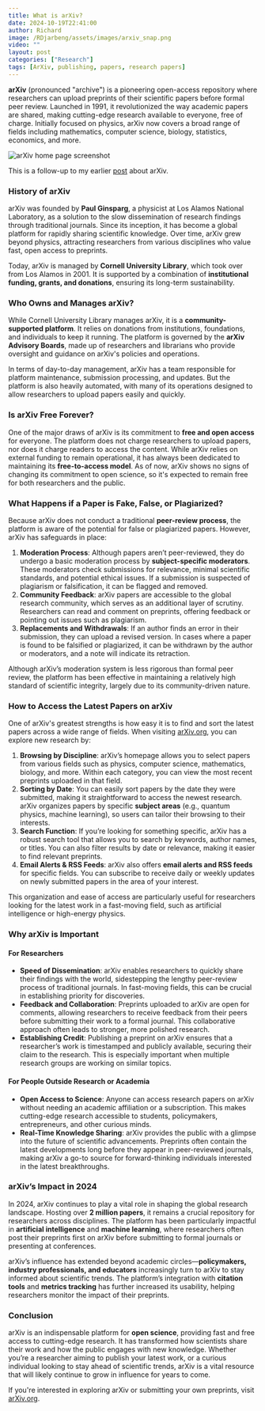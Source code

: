 ```yaml
---
title: What is arXiv?
date: 2024-10-19T22:41:00
author: Richard
image: /RDjarbeng/assets/images/arxiv_snap.png
video: ""
layout: post
categories: ["Research"]
tags: [ArXiv, publishing, papers, research papers]
---
```

**arXiv** (pronounced "archive") is a pioneering open-access repository where researchers can upload preprints of their scientific papers before formal peer review. Launched in 1991, it revolutionized the way academic papers are shared, making cutting-edge research available to everyone, free of charge. Initially focused on physics, arXiv now covers a broad range of fields including mathematics, computer science, biology, statistics, economics, and more.

![arXiv home page screenshot ](/RDjarbeng/assets/images/arxiv_snap.png)

This is  a follow-up to my earlier [post](http://127.0.0.1:4000/RDjarbeng/2024/10/14/why-you-should-consider-publishing-in-arxiv.html) about arXiv.

### **History of arXiv**

arXiv was founded by **Paul Ginsparg**, a physicist at Los Alamos National Laboratory, as a solution to the slow dissemination of research findings through traditional journals. Since its inception, it has become a global platform for rapidly sharing scientific knowledge. Over time, arXiv grew beyond physics, attracting researchers from various disciplines who value fast, open access to preprints.

Today, arXiv is managed by **Cornell University Library**, which took over from Los Alamos in 2001. It is supported by a combination of **institutional funding, grants, and donations**, ensuring its long-term sustainability.

### **Who Owns and Manages arXiv?**

While Cornell University Library manages arXiv, it is a **community-supported platform**. It relies on donations from institutions, foundations, and individuals to keep it running. The platform is governed by the **arXiv Advisory Boards**, made up of researchers and librarians who provide oversight and guidance on arXiv's policies and operations.

In terms of day-to-day management, arXiv has a team responsible for platform maintenance, submission processing, and updates. But the platform is also heavily automated, with many of its operations designed to allow researchers to upload papers easily and quickly.

### **Is arXiv Free Forever?**

One of the major draws of arXiv is its commitment to **free and open access** for everyone. The platform does not charge researchers to upload papers, nor does it charge readers to access the content. While arXiv relies on external funding to remain operational, it has always been dedicated to maintaining its **free-to-access model**. As of now, arXiv shows no signs of changing its commitment to open science, so it's expected to remain free for both researchers and the public.

### **What Happens if a Paper is Fake, False, or Plagiarized?**

Because arXiv does not conduct a traditional **peer-review process**, the platform is aware of the potential for false or plagiarized papers. However, arXiv has safeguards in place:

1. **Moderation Process**: Although papers aren’t peer-reviewed, they do undergo a basic moderation process by **subject-specific moderators**. These moderators check submissions for relevance, minimal scientific standards, and potential ethical issues. If a submission is suspected of plagiarism or falsification, it can be flagged and removed.
2. **Community Feedback**: arXiv papers are accessible to the global research community, which serves as an additional layer of scrutiny. Researchers can read and comment on preprints, offering feedback or pointing out issues such as plagiarism.
3. **Replacements and Withdrawals**: If an author finds an error in their submission, they can upload a revised version. In cases where a paper is found to be falsified or plagiarized, it can be withdrawn by the author or moderators, and a note will indicate its retraction.

Although arXiv’s moderation system is less rigorous than formal peer review, the platform has been effective in maintaining a relatively high standard of scientific integrity, largely due to its community-driven nature.

### **How to Access the Latest Papers on arXiv**

One of arXiv's greatest strengths is how easy it is to find and sort the latest papers across a wide range of fields. When visiting [arXiv.org](https://arxiv.org), you can explore new research by:

1. **Browsing by Discipline**: arXiv’s homepage allows you to select papers from various fields such as physics, computer science, mathematics, biology, and more. Within each category, you can view the most recent preprints uploaded in that field.
2. **Sorting by Date**: You can easily sort papers by the date they were submitted, making it straightforward to access the newest research. arXiv organizes papers by specific **subject areas** (e.g., quantum physics, machine learning), so users can tailor their browsing to their interests.
3. **Search Function**: If you’re looking for something specific, arXiv has a robust search tool that allows you to search by keywords, author names, or titles. You can also filter results by date or relevance, making it easier to find relevant preprints.
4. **Email Alerts & RSS Feeds**: arXiv also offers **email alerts and RSS feeds** for specific fields. You can subscribe to receive daily or weekly updates on newly submitted papers in the area of your interest.

This organization and ease of access are particularly useful for researchers looking for the latest work in a fast-moving field, such as artificial intelligence or high-energy physics.

### **Why arXiv is Important**

#### For Researchers

- **Speed of Dissemination**: arXiv enables researchers to quickly share their findings with the world, sidestepping the lengthy peer-review process of traditional journals. In fast-moving fields, this can be crucial in establishing priority for discoveries.
- **Feedback and Collaboration**: Preprints uploaded to arXiv are open for comments, allowing researchers to receive feedback from their peers before submitting their work to a formal journal. This collaborative approach often leads to stronger, more polished research.
- **Establishing Credit**: Publishing a preprint on arXiv ensures that a researcher’s work is timestamped and publicly available, securing their claim to the research. This is especially important when multiple research groups are working on similar topics.

#### For People Outside Research or Academia

- **Open Access to Science**: Anyone can access research papers on arXiv without needing an academic affiliation or a subscription. This makes cutting-edge research accessible to students, policymakers, entrepreneurs, and other curious minds.
- **Real-Time Knowledge Sharing**: arXiv provides the public with a glimpse into the future of scientific advancements. Preprints often contain the latest developments long before they appear in peer-reviewed journals, making arXiv a go-to source for forward-thinking individuals interested in the latest breakthroughs.

### **arXiv’s Impact in 2024**

In 2024, arXiv continues to play a vital role in shaping the global research landscape. Hosting over **2 million papers**, it remains a crucial repository for researchers across disciplines. The platform has been particularly impactful in **artificial intelligence** and **machine learning**, where researchers often post their preprints first on arXiv before submitting to formal journals or presenting at conferences.

arXiv’s influence has extended beyond academic circles—**policymakers, industry professionals, and educators** increasingly turn to arXiv to stay informed about scientific trends. The platform’s integration with **citation tools** and **metrics tracking** has further increased its usability, helping researchers monitor the impact of their preprints.

### **Conclusion**

arXiv is an indispensable platform for **open science**, providing fast and free access to cutting-edge research. It has transformed how scientists share their work and how the public engages with new knowledge. Whether you’re a researcher aiming to publish your latest work, or a curious individual looking to stay ahead of scientific trends, arXiv is a vital resource that will likely continue to grow in influence for years to come.

If you're interested in exploring arXiv or submitting your own preprints, visit [arXiv.org](https://arxiv.org).
